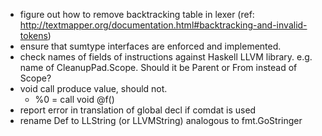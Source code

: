 * figure out how to remove backtracking table in lexer (ref: http://textmapper.org/documentation.html#backtracking-and-invalid-tokens)
* ensure that sumtype interfaces are enforced and implemented.
* check names of fields of instructions against Haskell LLVM library. e.g. name of CleanupPad.Scope. Should it be Parent or From instead of Scope?
* void call produce value, should not.
	- %0 = call void @f()
* report error in translation of global decl if comdat is used
* rename Def to LLString (or LLVMString) analogous to fmt.GoStringer
